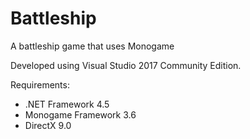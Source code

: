 # Battleship
A battleship game that uses Monogame

Developed using Visual Studio 2017 Community Edition.

Requirements:
- .NET Framework 4.5
- Monogame Framework 3.6
- DirectX 9.0
